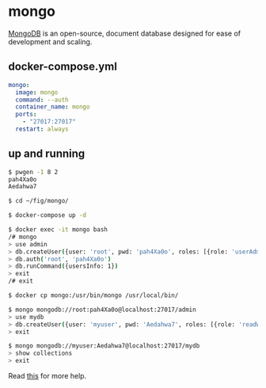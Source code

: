 mongo
=====

[MongoDB][1] is an open-source, document database designed for ease of development and scaling.

## docker-compose.yml

```yaml
mongo:
  image: mongo
  command: --auth
  container_name: mongo
  ports:
    - "27017:27017"
  restart: always
```

## up and running

```bash
$ pwgen -1 8 2
pah4Xa0o
Aedahwa7

$ cd ~/fig/mongo/

$ docker-compose up -d

$ docker exec -it mongo bash
/# mongo
> use admin
> db.createUser({user: 'root', pwd: 'pah4Xa0o', roles: [{role: 'userAdminAnyDatabase', db: 'admin'}]})
> db.auth('root', 'pah4Xa0o')
> db.runCommand({usersInfo: 1})
> exit
/# exit

$ docker cp mongo:/usr/bin/mongo /usr/local/bin/

$ mongo mongodb://root:pah4Xa0o@localhost:27017/admin
> use mydb
> db.createUser({user: 'myuser', pwd: 'Aedahwa7', roles: [{role: 'readWrite', db: 'mydb'}]})
> exit

$ mongo mongodb://myuser:Aedahwa7@localhost:27017/mydb
> show collections
> exit
```

Read [this][2] for more help.

[1]: https://www.mongodb.org/
[2]: https://docs.mongodb.org/manual/tutorial/enable-authentication/
